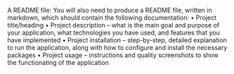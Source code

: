A README file: You will also need to produce a README file, written in markdown, which should contain the following documentation:
•	Project title/heading
•	Project description – what is the main goal and purpose of your application, what technologies you have used, and features that you have implemented
•	Project installation – step-by-step, detailed explanation to run the application, along with how to configure and install the necessary packages
•	Project usage – instructions and quality screenshots to show the functionating of the application

